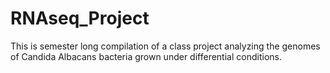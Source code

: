 # RNAseq_Project
This is semester long compilation of a class project analyzing the genomes of Candida Albacans bacteria grown under differential conditions. 
